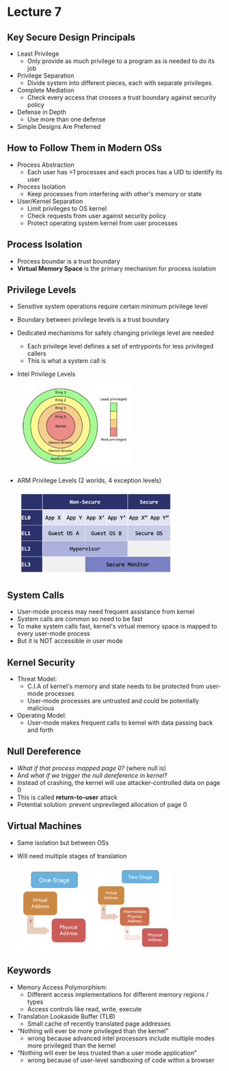 # Lecture 7

## Key Secure Design Principals

- Least Privilege
  - Only provide as much privilege to a program as is needed to do its job
- Privilege Separation
  - Divide system into different pieces, each with separate privileges.
- Complete Mediation
  - Check every access that crosses a trust boundary against security policy
- Defense in Depth
  - Use more than one defense
- Simple Designs Are Preferred

## How to Follow Them in Modern OSs

- Process Abstraction
  - Each user has >1 processes and each proces has a UID to identify its user
- Process Isolation
  - Keep processes from interfering with other's memory or state
- User/Kernel Separation
  - Limit privileges to OS kernel
  - Check requests from user against security policy
  - Protect operating system kernel from user processes

## Process Isolation

- Process boundar is a trust boundary
- **Virtual Memory Space** is the primary mechanism for process isolation

## Privilege Levels

- Sensitive system operations require certain minimum privilege level
- Boundary between privilege levels is a trust boundary
- Dedicated mechanisms for safely changing privilege level are needed
  - Each privilege level defines a set of entrypoints for less privileged callers
  - This is what a system call is
- Intel Privilege Levels

  <img src="./images/7_1.png" height="200ch"></img>

- ARM Privilege Levels (2 worlds, 4 exception levels)

  <img src="./images/7_2.png" height="200ch"></img>

## System Calls

- User-mode process may need frequent assistance from kernel
- System calls are common so need to be fast
- To make system calls fast, kernel's virtual memory space is mapped to every user-mode process
- But it is NOT accessible in user mode

## Kernel Security

- Threat Model:
  - C.I.A of kernel's memory and state needs to be protected from user-mode processes
  - User-mode processes are untrusted and could be potentially malicious
- Operating Model:
  - User-mode makes frequent calls to kernel with data passing back and forth

## Null Dereference

- _What if that process mapped page 0?_ (where null is)
- And _what if we trigger the null dereference in kernel?_
- Instead of crashing, the kernel will use attacker-controlled data on page 0
- This is called **return-to-user** attack
- Potential solution: prevent unprevileged allocation of page 0

## Virtual Machines

- Same isolation but between OSs
- Will need multiple stages of translation

  <img src="./images/7_3.png" height="200ch"></img>
  <img src="./images/7_4.png" height="200ch"></img>

## Keywords

- Memory Access Polymorphism:
  - Different access implementations for different memory regions / types
  - Access controls like read, write, execute
- Translation Lookaside Buffer (TLB)
  - Small cache of recently translated page addresses
- “Nothing will ever be more privileged than the kernel”
  - wrong because advanced intel processors include multiple modes more privileged than the kernel
- “Nothing will ever be less trusted than a user mode application”
  - wrong because of user-level sandboxing of code within a browser
